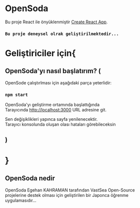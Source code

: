 # OpenSoda
Bu proje React ile önyüklenmiştir [Create React App](https://github.com/facebook/create-react-app).

### `Bu proje deneysel olrak geliştirilmektedir...`
# Geliştiriciler için{
## OpenSoda'yı nasıl başlatırım? (

OpenSode çalıştırlması için aşağıdaki parça yeterlidir:

### `npm start`

OpenSoda'yı geliştirme ortamında başlattığında\
Tarayıcında [http://localhost:3000](http://localhost:3000) URL adresine git.

Sen değişiklikleri yapınca sayfa yenilenecektir.\
Tarayıcı konsolunda oluşan olası hataları görebileceksin
## )
# }
## OpenSoda nedir
OpenSoda Egehan KAHRAMAN tarafından VastSea Open-Source projelerine destek olması için geliştirilen bir Japonca öğrenme uygulamasıdır...